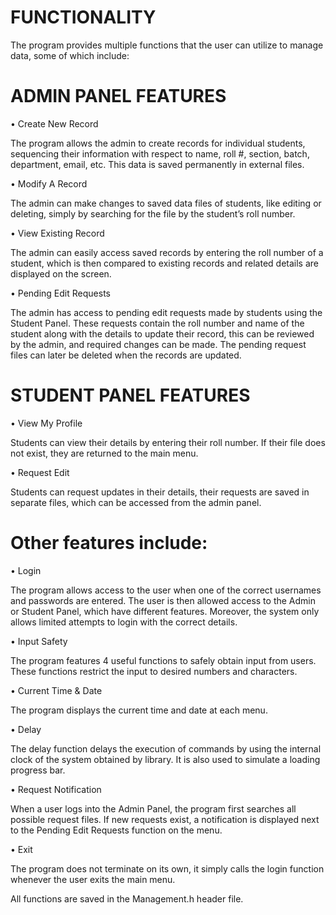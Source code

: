 # FUNCTIONALITY

The program provides multiple functions that the user can utilize to manage data, some of which include: 

# ADMIN PANEL FEATURES

•	 Create New Record

The program allows the admin to create records for individual students, sequencing their information with respect to name, roll #, section, batch, department, email, etc. This data is saved permanently in external files.


•	 Modify A Record

The admin can make changes to saved data files of students, like editing or deleting, simply by searching for the file by the student’s roll number.

•	 View Existing Record

The admin can easily access saved records by entering the roll number of a student, which is then compared to existing records and related details are displayed on the screen.


•	Pending Edit Requests

The admin has access to pending edit requests made by students using the Student Panel. These requests contain the roll number and name of the student along with the details to update their record, this can be reviewed by the admin, and required changes can be made. The pending request files can later be deleted when the records are updated.


# STUDENT PANEL FEATURES


•	View My Profile

Students can view their details by entering their roll number. If their file does not exist, they are returned to the main menu.

•	Request Edit

Students can request updates in their details, their requests are saved in separate files, which can be accessed from the admin panel.

# Other features include:

•	Login 

The program allows access to the user when one of the correct usernames and passwords are entered. 
The user is then allowed access to the Admin or Student Panel, which have different features. Moreover, the system only allows limited attempts to login with the correct details.

•	Input Safety

The program features 4 useful functions to safely obtain input from users. These functions restrict the input to desired numbers and characters. 

•	Current Time & Date

The program displays the current time and date at each menu.



•	Delay

The delay function delays the execution of commands by using the internal clock of the system obtained by <ctime> library. It is also used to simulate a loading progress bar.

•	Request Notification

When a user logs into the Admin Panel, the program first searches all possible request files. If new requests exist, a notification is displayed next to the Pending Edit Requests function on the menu.

•	Exit

The program does not terminate on its own, it simply calls the login function whenever the user exits the main menu.


All functions are saved in the Management.h header file.
